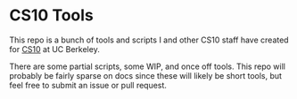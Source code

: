 # CS10 Tools

This repo is a bunch of tools and scripts I and other CS10 staff have created for
[CS10][class] at UC Berkeley.

There are some partial scripts, some WIP, and once off tools. This repo will
probably be fairly sparse on docs since these will likely be short tools, but
feel free to submit an issue or pull request. 

[class]:http://inst.eecs.berkeley.edu/~cs10/	
